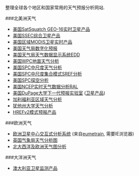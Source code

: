 整理全球各个地区和国家常用的天气预报分析网站.

###北美洲天气
* [美国SatSquatch GEO-16实时卫星产品](https://satsquatch.com/map/)
* [美国SSEC综合卫星产品](http://www.ssec.wisc.edu/data/)
* [美国区域MODIS卫星实时产品](http://ge.ssec.wisc.edu/modis-today/)
* [美国天气局数字化预报](https://digital.weather.gov/)
* [美国天气局天气数据显示系统EDD](https://preview.weather.gov/edd/)
* [美国WPC地面天气分析](http://www.wpc.ncep.noaa.gov/html/sfc-zoom.php)
* [美国SPC中尺度天气分析](http://www.spc.noaa.gov/exper/mesoanalysis/)
* [美国SPC中尺度集合模式SREF分析](http://www.spc.noaa.gov/exper/sref/)
* [美国SPC探空分析](http://www.spc.noaa.gov/exper/soundings/)
* [美国NCEP实时天气数据分析RAL](http://weather.rap.ucar.edu/)
* [美国DuPage大学下一代预报实验室](http://weather.cod.edu/analysis/) ([卫星产品](http://weather.cod.edu/satrad/exper/))
* [加利福利亚区域天气分析](http://squall.sfsu.edu/)
* [犹他州大学天气分析](http://weather.utah.edu/)
* [HREFv2模式预报产品](http://www.emc.ncep.noaa.gov/mmb/mpyle/href_v2awips/)

###欧洲天气
* [欧洲卫星中心交互式分析系统](http://212.232.25.232/MapViewer.html) (来自[eumetrain](http://www.eumetrain.org/), 需要IE浏览器)
* [英国气象局天气分析图](https://www.metoffice.gov.uk/public/weather/surface-pressure/)
* [北大西洋及欧洲天气图分析](http://www.weathercharts.org/)

###大洋洲天气
* [澳大利亚卫星监测产品](http://satview.bom.gov.au/)